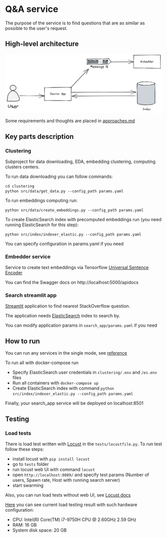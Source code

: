 # Q&A service

The purpose of the service is to find questions that are as similar as possible to the user's request.

## High-level architecture

<p align="center">
  <img src="https://github.com/pacifikus/qa_service/blob/elasticsearch/reference/high-level-diagram.png" width="600" alt="accessibility text">
</p>

Some requirements and thoughts are placed in [approaches.md](https://github.com/pacifikus/qa_service/blob/main/reference/approach.md)

## Key parts description

### Clustering

Subproject for data downloading, EDA, embedding clustering, computing clusters centers.

To run data downloading you can follow commands:
```commandline
cd clustering
python src/data/get_data.py --config_path params.yaml
```

To run embeddings computing run:
```commandline
python src/data/create_embeddings.py --config_path params.yaml
```

To create ElasticSearch index with precomputed embeddings run
(you need running ElasticSearch for this step):
```commandline
python src/index/indexer_elastic.py --config_path params.yaml
```

You can specify configuration in params.yaml if you need

### Embedder service

Service to create text embeddings via Tensorflow [Universal Sentence Encoder](https://tfhub.dev/google/universal-sentence-encoder/4)

You can find the Swagger docs on http://localhost:5000/apidocs

### Search streamlit app

[Streamlit](https://streamlit.io/) application to find nearest StackOverflow question.

The application needs [ElasticSearch](https://www.elastic.co/) index to search by.

You can modify application params in `search_app/params.yaml` if you need

## How to run

You can run any services in the single mode, see [reference](/reference/single_mode_run.md)

To run all with docker-compose run

- Specify ElasticSearch user credentials in `clustering/.env` and `/es.env` files
- Run all containers with `docker-compose up`
- Create ElasticSearch index with command `python src/index/indexer_elastic.py --config_path params.yaml`

Finally, your search_app service will be deployed on localhost:8501

## Testing

### Load tests

There is load test written with [Locust](https://locust.io/) in the `tests/locustfile.py`.
To run test follow these steps:
- install locust with `pip install locust`
- go to `tests` folder
- run locust web UI with command `locust`
- open `http://localhost:8089/` and specify test params (Number of users, Spawn rate, Host with running search server)
- start swarming

Also, you can run load tests without web UI, see [Locust docs](https://docs.locust.io/en/stable/running-without-web-ui.html#running-without-web-ui)


[Here](reference/load_testing_report.html) you can see current load testing result with such hardware configuration:

- CPU: Intel(R) Core(TM) i7-9750H CPU @ 2.60GHz   2.59 GHz
- RAM: 16 GB
- System disk space: 20 GB
